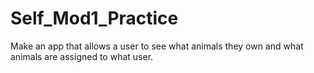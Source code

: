 # Self_Mod1_Practice
Make an app that allows a user to see what animals they own and what animals are assigned to what user.
